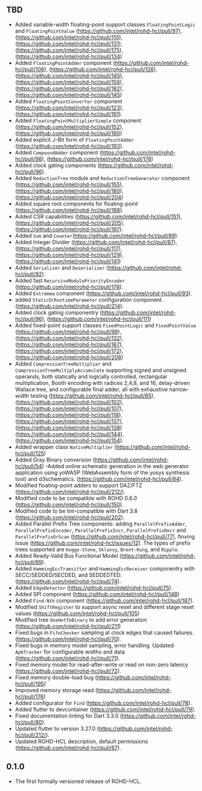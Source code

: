 ## TBD

- Added variable-width floating-point support classes `FloatingPointLogic` and `FloatingPointValue` (<https://github.com/intel/rohd-hcl/pull/97>), (<https://github.com/intel/rohd-hcl/pull/110>), (<https://github.com/intel/rohd-hcl/pull/131>), (<https://github.com/intel/rohd-hcl/pull/175>), (<https://github.com/intel/rohd-hcl/pull/134>)
- Added `FloatingPointAdder` component (<https://github.com/intel/rohd-hcl/pull/106>), (<https://github.com/intel/rohd-hcl/pull/126>), (<https://github.com/intel/rohd-hcl/pull/145>), (<https://github.com/intel/rohd-hcl/pull/156>), (<https://github.com/intel/rohd-hcl/pull/182>), (<https://github.com/intel/rohd-hcl/pull/145>)
- Added `FloatingPointConverter` component (<https://github.com/intel/rohd-hcl/pull/123>), (<https://github.com/intel/rohd-hcl/pull/161>).
- Added `FloatingPointMultiplierSimple` component (<https://github.com/intel/rohd-hcl/pull/152>), (<https://github.com/intel/rohd-hcl/pull/160>)
- Added explicit J-Bit form of `FloatingPointAdder` (<https://github.com/intel/rohd-hcl/pull/193>).
- Added `CompoundAdder` component (<https://github.com/intel/rohd-hcl/pull/98>), (<https://github.com/intel/rohd-hcl/pull/178>)
- Added clock gating components (<https://github.com/intel/rohd-hcl/pull/96>).
- Added `ReductionTree` module and `ReductionTreeGenerator` component (<https://github.com/intel/rohd-hcl/pull/155>), (<https://github.com/intel/rohd-hcl/pull/180>), (<https://github.com/intel/rohd-hcl/pull/204>)
- Added square root components for floating-point (<https://github.com/intel/rohd-hcl/pull/188>).
- Added CSR capabilities (<https://github.com/intel/rohd-hcl/pull/151>), (<https://github.com/intel/rohd-hcl/pull/205>), (<https://github.com/intel/rohd-hcl/pull/197>).
- Added `Sum` and `Counter`(<https://github.com/intel/rohd-hcl/pull/89>).
- Added Integer Divider (<https://github.com/intel/rohd-hcl/pull/87>), (<https://github.com/intel/rohd-hcl/pull/117>), (<https://github.com/intel/rohd-hcl/pull/129>), (<https://github.com/intel/rohd-hcl/pull/141>)
- Added `Serializer` and `Deserializer` (<https://github.com/intel/rohd-hcl/pull/92>).
- Added fast `RecursiveModulePriorityEncoder` (<https://github.com/intel/rohd-hcl/pull/178>).
- Added `Extremma` component (<https://github.com/intel/rohd-hcl/pull/93>).
- added `StaticOrRuntimeParameter` configuration component.  (<https://github.com/intel/rohd-hcl/pull/214>).
- Added clock gating componentry (<https://github.com/intel/rohd-hcl/pull/96>), (<https://github.com/intel/rohd-hcl/pull/111>)
- Added fixed-point support classes `FixedPointLogic` and `FixedPointValue` (<https://github.com/intel/rohd-hcl/pull/99>), (<https://github.com/intel/rohd-hcl/pull/132>), (<https://github.com/intel/rohd-hcl/pull/167>), (<https://github.com/intel/rohd-hcl/pull/172>), (<https://github.com/intel/rohd-hcl/pull/208>)
- Added `CompressionTreeMultiplier` and `CompressionTreeMultiplyAccumulate` supporting signed and unsigned operands, both statically and logically controlled, rectangular multiplication, Booth encoding with radices 2,4,8, and 16, delay-driven Wallace tree, and configurable final adder, all  with exhaustive narrow-width testing  (<https://github.com/intel/rohd-hcl/pull/85>), (<https://github.com/intel/rohd-hcl/pull/102>), (<https://github.com/intel/rohd-hcl/pull/107>), (<https://github.com/intel/rohd-hcl/pull/118>), (<https://github.com/intel/rohd-hcl/pull/137>), (<https://github.com/intel/rohd-hcl/pull/138>) (<https://github.com/intel/rohd-hcl/pull/144>), (<https://github.com/intel/rohd-hcl/pull/154>).
- Added wrapper class `NativeMultiplier`  (<https://github.com/intel/rohd-hcl/pull/125>)
- Added Gray Binary conversion  (<https://github.com/intel/rohd-hcl/pull/54>)
-Added online schematic generation in the web generator application using yoWASP (WebAssembly form of the yosys synthesis tool) and d3schematics.  (<https://github.com/intel/rohd-hcl/pull/84>).
- Modified floating-point adders to support DAZ/FTZ (<https://github.com/intel/rohd-hcl/pull/212/>).
- Modified code to be compatible with ROHD 0.6.0 (<https://github.com/intel/rohd-hcl/pull/150>).
- Modified code to be lint-compatible with Dart 3.8 (<https://github.com/intel/rohd-hcl/pull/202>).
- Added Parallel Prefix Tree components:   adding `ParallelPrefixAdder`, `ParallelPrefixEncoder`, `ParallelPrefixIncr`, `ParallelPrefixDecr` and `ParallelPrefixOrScan` (<https://github.com/intel/rohd-hcl/pull/77>), finxing Issue (<https://github.com/intel/rohd-hcl/issues/12>).  The types of prefix trees supported are `Kogge-Stone`, `Sklansy`, `Brent-Kung`, and `Ripple`.
- Added Ready-Valid Bus Functional Model (<https://github.com/intel/rohd-hcl/pull/69>).
- Added `HammingEccTramsitter` and `HammingEccReceiver` componentry with SECC/SEDDED/SECDED, and SEDDEDTED. (<https://github.com/intel/rohd-hcl/pull/74>).
- Added `EdgeDetector` (<https://github.com/intel/rohd-hcl/pull/75>).
- Added SPI component (<https://github.com/intel/rohd-hcl/pull/148>)
- Added `Find-Nth` component (<https://github.com/intel/rohd-hcl/pull/187>).
- Modified `ShiftRegister` to support async reset and different stage reset values (<https://github.com/intel/rohd-hcl/pull/105>)
- Modified tree `OneHotToBinary` to add error generation (<https://github.com/intel/rohd-hcl/pull/211>)
- Fixed bugs in `FifoChecker` sampling at clock edges that caused failures. (<https://github.com/intel/rohd-hcl/pull/70>).
- Fixed bugs in memory model sampling, error handling.  Updated `ApbTracker` for configurable widths and data (<https://github.com/intel/rohd-hcl/pull/71>).
- Fixed memory model for read-after-write or read on non-zero latency (<https://github.com/intel/rohd-hcl/pull/72>).
- Fixed memory double-load bug (<https://github.com/intel/rohd-hcl/pull/195>)
- Improved memory storage read (<https://github.com/intel/rohd-hcl/pull/176>)
- Added configurator for `Find` (<https://github.com/intel/rohd-hcl/pull/78>).
- Added flutter to devcontainer (<https://github.com/intel/rohd-hcl/pull/79>).
- Fixed documentation linting for Dart 3.3.0 (<https://github.com/intel/rohd-hcl/pull/80>).
- Updated flutter to version 3.27.0 (<https://github.com/intel/rohd-hcl/pull/212/>).
- Updated ROHD-HCL description, default permissions (<https://github.com/intel/rohd-hcl/pull/67>).

## 0.1.0

- The first formally versioned release of ROHD-HCL.
